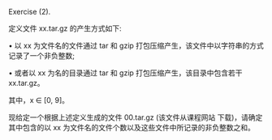 Exercise (2). 

定义文件 xx.tar.gz 的产生方式如下:

• 以 xx 为文件名的文件通过 tar 和 gzip 打包压缩产生，该文件中以字符串的方式记录了一个非负整数;

• 或者以 xx 为名的目录通过 tar 和 gzip 打包压缩产生，该目录中包含若干 xx.tar.gz。

其中，x ∈ [0, 9]。

现给定一个根据上述定义生成的文件 00.tar.gz (该文件从课程网站 下载)，请确定其中包含的以 xx 为文件名的文件个数以及这些文件中所记录的非负整数之和。
